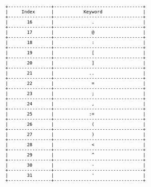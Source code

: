 <pre>
+----------------+---------------------------------+
|     Index      |           Keyword               |
+----------------+---------------------------------+
|       16       |              .                  |
+----------------+---------------------------------+
|       17       |              @                  |
+----------------+---------------------------------+
|       18       |              :                  |
+----------------+---------------------------------+
|       19       |              [                  |
+----------------+---------------------------------+
|       20       |              ]                  |
+----------------+---------------------------------+
|       21       |             ..                  |
+----------------+---------------------------------+
|       22       |              =                  |
+----------------+---------------------------------+
|       23       |              ;                  |
+----------------+---------------------------------+
|       24       |              ,                  |
+----------------+---------------------------------+
|       25       |             :=                  |
+----------------+---------------------------------+
|       26       |              (                  |
+----------------+---------------------------------+
|       27       |              )                  |
+----------------+---------------------------------+
|       28       |              &#60;                  |
+----------------+---------------------------------+
|       29       |              ^                  |
+----------------+---------------------------------+
|       30       |              -                  |
+----------------+---------------------------------+
|       31       |              '                  |
+----------------+---------------------------------+
</pre>
